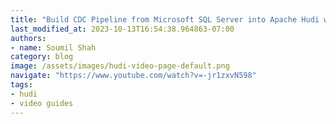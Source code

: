 ```yaml
---
title: "Build CDC Pipeline from Microsoft SQL Server into Apache Hudi with AWS DMS | PART 5"
last_modified_at: 2023-10-13T16:54:38.964863-07:00
authors:
- name: Soumil Shah
category: blog
image: /assets/images/hudi-video-page-default.png
navigate: "https://www.youtube.com/watch?v=-jr1zxvN598"
tags:
- hudi
- video guides
---
```

